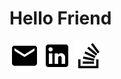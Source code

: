 # Hello Friend

[![Contact](https://raw.githubusercontent.com/AlexanderOMara/AlexanderOMara/master/mdi/email.svg)](https://alexomara.com/contact/)
[![LinkedIn](https://raw.githubusercontent.com/AlexanderOMara/AlexanderOMara/master/mdi/linkedin.svg)](https://www.linkedin.com/in/alexanderomara)
[![StackOverflow](https://raw.githubusercontent.com/AlexanderOMara/AlexanderOMara/master/mdi/stack-overflow.svg)](https://stackoverflow.com/cv/alexanderomara)
